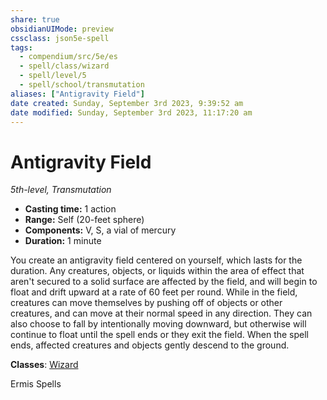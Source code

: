 ```yaml
---
share: true
obsidianUIMode: preview
cssclass: json5e-spell
tags:
  - compendium/src/5e/es
  - spell/class/wizard
  - spell/level/5
  - spell/school/transmutation
aliases: ["Antigravity Field"]
date created: Sunday, September 3rd 2023, 9:39:52 am
date modified: Sunday, September 3rd 2023, 11:17:20 am
---
```

# Antigravity Field

*5th-level, Transmutation*  

- **Casting time:** 1 action
- **Range:** Self (20-feet sphere)
- **Components:** V, S, a vial of mercury
- **Duration:** 1 minute

You create an antigravity field centered on yourself, which lasts for the duration. Any creatures, objects, or liquids within the area of effect that aren't secured to a solid surface are affected by the field, and will begin to float and drift upward at a rate of 60 feet per round. While in the field, creatures can move themselves by pushing off of objects or other creatures, and can move at their normal speed in any direction. They can also choose to fall by intentionally moving downward, but otherwise will continue to float until the spell ends or they exit the field. When the spell ends, affected creatures and objects gently descend to the ground.

**Classes**: [Wizard](wizard.md#)

Ermis Spells